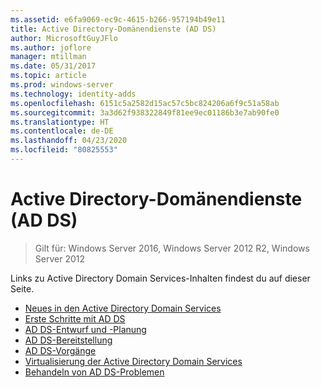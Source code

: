 ```yaml
---
ms.assetid: e6fa9069-ec9c-4615-b266-957194b49e11
title: Active Directory-Domänendienste (AD DS)
author: MicrosoftGuyJFlo
ms.author: joflore
manager: mtillman
ms.date: 05/31/2017
ms.topic: article
ms.prod: windows-server
ms.technology: identity-adds
ms.openlocfilehash: 6151c5a2582d15ac57c5bc824206a6f9c51a58ab
ms.sourcegitcommit: 3a3d62f938322849f81ee9ec01186b3e7ab90fe0
ms.translationtype: HT
ms.contentlocale: de-DE
ms.lasthandoff: 04/23/2020
ms.locfileid: "80825553"
---
```

# <a name="active-directory-domain-services"></a>Active Directory-Domänendienste (AD DS)

>Gilt für: Windows Server 2016, Windows Server 2012 R2, Windows Server 2012

  
Links zu Active Directory Domain Services-Inhalten findest du auf dieser Seite.   


* [Neues in den Active Directory Domain Services](../whats-new-active-directory-domain-services.md)  
* [Erste Schritte mit AD DS](../ad-ds/AD-DS-Getting-Started.md)   
* [AD DS-Entwurf und -Planung](../ad-ds/plan/AD-DS-Design-and-Planning.md)  
* [AD DS-Bereitstellung](../ad-ds/deploy/AD-DS-Deployment.md)  
* [AD DS-Vorgänge](../ad-ds/manage/component-updates/AD-DS-Operations.md)   
* [Virtualisierung der Active Directory Domain Services](../ad-ds/get-started/virtual-dc/Active-Directory-Domain-Services-Virtualization.md)  
* [Behandeln von AD DS-Problemen](../ad-ds/manage/AD-DS-Troubleshooting.md)
